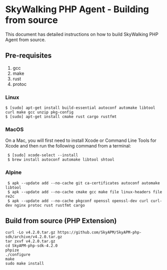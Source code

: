 # SkyWalking PHP Agent - Building from source

This document has detailed instructions on how to build SkyWalking PHP Agent from source.

## Pre-requisites

1. gcc
2. make
3. rust
4. protoc

### Linux
```shell
$ [sudo] apt-get install build-essential autoconf automake libtool curl make gcc unzip pkg-config
$ [sudo] apt-get install cmake rust cargo rustfmt
```

### MacOS

On a Mac, you will first need to install Xcode or Command Line Tools for Xcode and then run the following command from a terminal:

```shell
 $ [sudo] xcode-select --install
 $ brew install autoconf automake libtool shtool
```

### Alpine
```shell
 $ apk --update add --no-cache git ca-certificates autoconf automake libtool 
 $ apk --update add --no-cache cmake gcc make file linux-headers file re2c 
 $ apk --update add --no-cache pkgconf openssl openssl-dev curl curl-dev nginx protoc rust rustfmt cargo
```

## Build from source (PHP Extension)

```shell script
curl -Lo v4.2.0.tar.gz https://github.com/SkyAPM/SkyAPM-php-sdk/archive/v4.2.0.tar.gz
tar zxvf v4.2.0.tar.gz
cd SkyAPM-php-sdk-4.2.0
phpize
./configure
make
sudo make install
```

